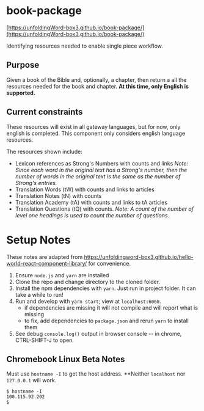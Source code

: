 # book-package 
[https://unfoldingWord-box3.github.io/book-package/](https://unfoldingWord-box3.github.io/book-package/)

Identifying resources needed to enable single piece workflow.

## Purpose

Given a book of the Bible and, optionally, a chapter, then return a all the resources needed for the book and chapter. **At this time, only English is supported.**

## Current constraints

These resources will exist in all gateway languages, but for now, only english is completed. This component only considers english language resources.

The resources shown include:
- Lexicon references as Strong's Numbers with counts and links
*Note: Since each word in the original text has a Strong's number, then the number of words in the original text is the same as the number of Strong's entries.*
- Translation Words (tW) with counts and links to articles
- Translation Notes (tN) with counts 
- Translation Academy (tA) with counts and links to tA articles
- Translation Questions (tQ) with counts. 
*Note: A count of the number of level one headings is used to count the number of questions.*

# Setup Notes

These notes are adapted from https://unfoldingword-box3.github.io/hello-world-react-component-library/ for convenience.

1. Ensure `node.js` and `yarn` are installed
1. Clone the repo and change directory to the cloned folder.
2. Install the npm dependencies with `yarn`. Just run in project folder. It can take a while to run!
3. Run and develop with `yarn start`; view at `localhost:6060`.
    - if dependencies are missing it will not compile and will report what is missing
    - to fix, add dependencies to `package.json` and rerun `yarn` to install them
4. See debug `console.log()` output in browser console -- in chrome, CTRL-SHIFT-J to open.

## Chromebook Linux Beta Notes

Must use `hostname -I` to get the host address. **Neither `localhost` nor `127.0.0.1` will work.

```
$ hostname -I
100.115.92.202 
$
```